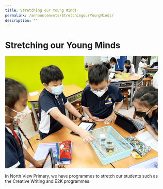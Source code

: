 ```yaml
---
title: Stretching our Young Minds
permalink: /announcements/StretchingourYoungMinds/
description: ""
---
```

# Stretching our Young Minds
![](/images/Homepage/e8ac17915_3192.png)

In North View Primary, we have programmes to stretch our students such as the Creative Writing and E2K programmes. 